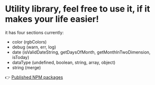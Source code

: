 # Utility library, feel free to use it, if it makes your life easier!

it has four sections currently:

- color (rgbColors)
- debug (warn, err, log)
- date (isValidDateString, getDaysOfMonth, getMonthInTwoDimension, isToday)
- dataType (undefined, boolean, string, array, object)
- string (merge)

👉 [Published NPM packages](https://www.npmjs.com/package/@zuoqinhu/utils)
